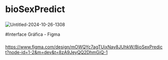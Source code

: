 # bioSexPredict

### 
![Untitled-2024-10-26-1308](https://github.com/user-attachments/assets/0a312976-a2c0-4174-84b6-ad404d3a26dc)


#Interface Gráfica - Figma

###
https://www.figma.com/design/mOWQYc7agTUixNay8JUhkW/BioSexPredict?node-id=1-2&m=dev&t=8zA9JeyQQ2DhmGiQ-1
